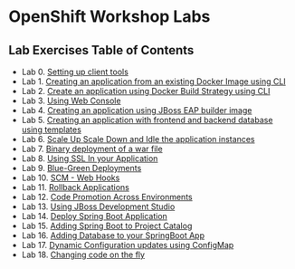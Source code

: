 # OpenShift Workshop Labs

## Lab Exercises Table of Contents
* Lab 0. [Setting up client tools](0_Setting_up_client_tools.md)
* Lab 1. [Creating an application from an existing Docker Image using CLI](1_Create_App_From_a_Docker_Image.md)
* Lab 2. [Create an application using Docker Build Strategy using CLI](2_Create_App_Using_Docker_Build.md)
* Lab 3. [Using Web Console](3_Using_Web_Console.md)
* Lab 4. [Creating an application using JBoss EAP builder image](4_Creating_an_application_using_JBoss_EAP_builder_image.md)
* Lab 5. [Creating an application with frontend and backend database using templates](5_Using_templates.md)
* Lab 6. [Scale Up Scale Down and Idle the application instances](6_Scale_up_and_Scale_down_the_application_instances.md)
* Lab 7. [Binary deployment of a war file](7_Binary_Deployment_of_a_war_file.md)
* Lab 8. [Using SSL In your Application](8_Using_SSL_In_your_Application.md)
* Lab 9. [Blue-Green Deployments](9_Blue_Green_Deployments.md)
* Lab 10. [SCM - Web Hooks](10_SCM_Web_Hooks.md)
* Lab 11.  [Rollback Applications](11_Rollback_Applications.md)
* Lab 12.  [Code Promotion Across Environments](12_Code_Promotion_Across_Environments.md)
* Lab 13.  [Using JBoss Development Studio](13_Using_JBoss_Development_Studio.md)
* Lab 14. [Deploy Spring Boot Application](14_Deploy_a_Spring_Boot_Application.md)
* Lab 15. [Adding Spring Boot to Project Catalog](15_Adding_Spring_Boot_S2I_Image_to_the_Project_Catalog.md)
* Lab 16. [Adding Database to your SpringBoot App](16_Adding_database_to_your_Spring_Boot_Application.md)
* Lab 17. [Dynamic Configuration updates using ConfigMap](17_Dynamic_Configuration_Updates_using_ConfigMap.md)
* Lab 18. [Changing code on the fly](18_Changing_code_on_the_fly.md)

